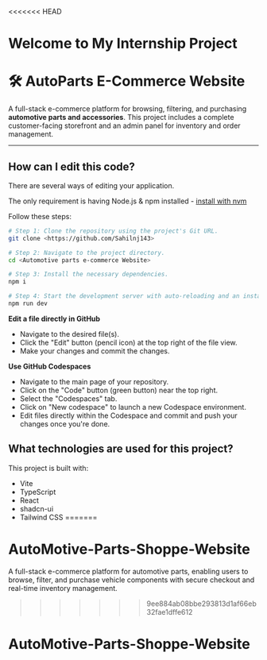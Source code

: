 <<<<<<< HEAD
# Welcome to My Internship Project

# 🛠️ AutoParts E-Commerce Website

A full-stack e-commerce platform for browsing, filtering, and purchasing **automotive parts and accessories**. This project includes a complete customer-facing storefront and an admin panel for inventory and order management.

---
## How can I edit this code?

There are several ways of editing your application.




The only requirement is having Node.js & npm installed - [install with nvm](https://github.com/nvm-sh/nvm#installing-and-updating)

Follow these steps:

```sh
# Step 1: Clone the repository using the project's Git URL.
git clone <https://github.com/Sahilnj143>

# Step 2: Navigate to the project directory.
cd <Automotive parts e-commerce Website>

# Step 3: Install the necessary dependencies.
npm i

# Step 4: Start the development server with auto-reloading and an instant preview.
npm run dev
```

**Edit a file directly in GitHub**

- Navigate to the desired file(s).
- Click the "Edit" button (pencil icon) at the top right of the file view.
- Make your changes and commit the changes.

**Use GitHub Codespaces**

- Navigate to the main page of your repository.
- Click on the "Code" button (green button) near the top right.
- Select the "Codespaces" tab.
- Click on "New codespace" to launch a new Codespace environment.
- Edit files directly within the Codespace and commit and push your changes once you're done.

## What technologies are used for this project?

This project is built with:

- Vite
- TypeScript
- React
- shadcn-ui
- Tailwind CSS
=======
# AutoMotive-Parts-Shoppe-Website
A full-stack e-commerce platform for automotive parts, enabling users to browse, filter, and purchase vehicle components with secure checkout and real-time inventory management.
>>>>>>> 9ee884ab08bbe293813d1af66eb32fae1dffe612
# AutoMotive-Parts-Shoppe-Website
